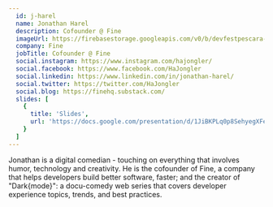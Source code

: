 ```yaml
---
  id: j-harel
  name: Jonathan Harel
  description: Cofounder @ Fine
  imageUrl: https://firebasestorage.googleapis.com/v0/b/devfestpescara-2023.appspot.com/o/speakers%2Fj-harel.jpg?alt=media&token=847c929b-a747-4fbc-be50-f28f86f0775e
  company: Fine
  jobTitle: Cofounder @ Fine
  social.instagram: https://www.instagram.com/hajongler/
  social.facebook: https://www.facebook.com/HaJongler
  social.linkedin: https://www.linkedin.com/in/jonathan-harel/
  social.twitter: https://twitter.com/HaJongler
  social.blog: https://finehq.substack.com/
  slides: [
    {
      title: 'Slides',
      url: 'https://docs.google.com/presentation/d/1JiBKPLq0p8SehyegXFexRVpuf_yCnV_JN7onjFE_PIQ/edit?usp=sharing'
    }
  ]
---
```

Jonathan is a digital comedian - touching on everything that involves humor, technology and creativity. He is the cofounder of Fine, a company that helps developers build better software, faster; and the creator of "Dark{mode}": a docu-comedy web series that covers developer experience topics, trends, and best practices.
  
